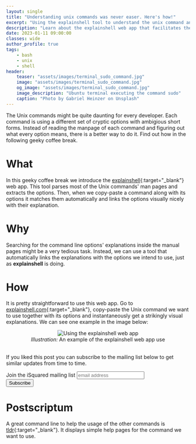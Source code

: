 ```yaml
---
layout: single
title: "Understanding unix commands was never easer. Here's how!"
excerpt: "Using the explainshell tool to understand the unix command and decrypt the myriad of arguments"
description: "Learn about the explainshell web app that facilitates the understanding of the unix commands' options"
date: 2023-01-11 09:00:00
classes: wide
author_profile: true
tags:
    - bash
    - unix
    - shell
header:
    teaser: "assets/images/terminal_sudo_command.jpg"
    image: "assets/images/terminal_sudo_command.jpg"
    og_image: "assets/images/terminal_sudo_command.jpg"
    image_description: "Ubuntu terminal executing the command sudo"
    caption: "Photo by Gabriel Heinzer on Unsplash"
---
```


The Unix commands might be quite daunting for every developer. Each command is using a different set
of cryptic options with ambigious short forms. Instead of reading the manpage of each command and figuring 
out what every option means, there is a better way to do it. Find out how in the following geeky coffee break.

# What
In this geeky coffee break we introduce the [explainshell](https://explainshell.com/){:target="_blank"} web app. This tool
parses most of the Unix commands' man pages and extracts the options. Then, when we copy-paste a command along with its options
it matches them automatically and links the options visually nicely with their explanation.

# Why
Searching for the command line options' explanations inside the manual pages might be a very tedious task. Instead,
we can use a tool that automatically links the explanations with the options we intend to use, just as **explainshell**
is doing.

# How
It is pretty straightforward to use this web app. Go to [explainshell.com](https://explainshell.com/){:target="_blank"},
copy-paste the Unix command we want to use together with its options and instantaneously get a strikingly visual 
explanations. We can see one example in the image below:

<center>
    <img data-src="{{ site.url }}{{ site.baseurl }}/assets/images/explain_shell_usage.png" class="lazyload" alt="Using the explainshell web app"/>
    <br/>
    <span class="caption text-muted">
        <i>Illustration:</i> An example of the explainshell web app use
    </span>
</center>
<br/>

If you liked this post you can subscribe to the mailing list below to get similar updates from time to time.

<link href="//cdn-images.mailchimp.com/embedcode/horizontal-slim-10_7.css" rel="stylesheet" type="text/css">
<link href="/assets/css/mailchimp.css">
<div id="mc_embed_signup">
<form action="https://digital.us19.list-manage.com/subscribe/post?u=cb9dbe40387c27177a25de80f&amp;id=08bda6f8e0" method="post" id="mc-embedded-subscribe-form" name="mc-embedded-subscribe-form" class="validate" target="_blank" novalidate>
    <div id="mc_embed_signup_scroll">
	<label for="mce-EMAIL">Join the iSquared mailing list</label>
	<input type="email" value="" name="EMAIL" class="email" id="mce-EMAIL" placeholder="email address" required>
    <!-- real people should not fill this in and expect good things - do not remove this or risk form bot signups-->
    <div style="position: absolute; left: -5000px;" aria-hidden="true"><input type="text" name="b_cb9dbe40387c27177a25de80f_08bda6f8e0" tabindex="-1" value=""></div>
    <div class="clear"><input type="submit" value="Subscribe" name="subscribe" id="mc-embedded-subscribe" class="button"></div>
    </div>
</form>
</div>

# Postscriptum

A great command line to help the usage of the other commands is [tldr](https://tldr.sh){:target="_blank"}. It displays simple help pages
for the command we want to use.
